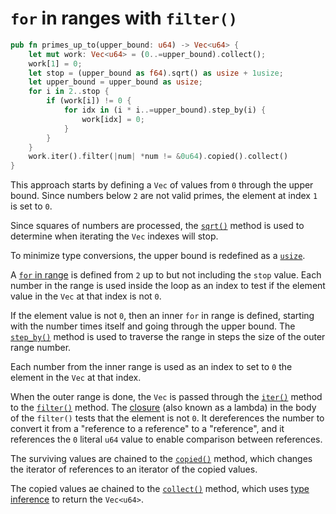 # `for` in ranges with `filter()`

```rust
pub fn primes_up_to(upper_bound: u64) -> Vec<u64> {
    let mut work: Vec<u64> = (0..=upper_bound).collect();
    work[1] = 0;
    let stop = (upper_bound as f64).sqrt() as usize + 1usize;
    let upper_bound = upper_bound as usize;
    for i in 2..stop {
        if (work[i]) != 0 {
            for idx in (i * i..=upper_bound).step_by(i) {
                work[idx] = 0;
            }
        }
    }
    work.iter().filter(|num| *num != &0u64).copied().collect()
}
```

This approach starts by defining a `Vec` of values from `0` through the upper bound.
Since numbers below `2` are not valid primes, the element at index `1` is set to `0`.

Since squares of numbers are processed, the [`sqrt()`][sqrt] method is used to determine when iterating the `Vec` indexes will stop.

To minimize type conversions, the upper bound is redefined as a [`usize`][usize].

A [`for` in range][for-in-range] is defined from `2` up to but not including the `stop` value.
Each number in the range is used inside the loop as an index to test if the element value in the `Vec` at that index is not `0`.

If the element value is not `0`, then an inner `for` in range is defined, starting with the number times itself and going through the upper bound.
The [`step_by()`][stepby] method is used to traverse the range in steps the size of the outer range number.

Each number from the inner range is used as an index to set to `0` the element in the `Vec` at that index.

When the outer range is done, the `Vec` is passed through the [`iter()`][iter] method to the [`filter()`][filter] method.
The [closure][closure] (also known as a lambda) in the body of the `filter()` tests that the element is not `0`.
It dereferences the number to convert it from a "reference to a reference" to a "reference", and it references the `0` literal
`u64` value to enable comparison between references.

The surviving values are chained to the [`copied()`][copied] method, which changes the iterator of references to an iterator of the copied values.

The copied values ae chained to the [`collect()`][collect] method, which uses [type inference][type-inference] to return the `Vec<u64>`.

[sqrt]: https://doc.rust-lang.org/std/primitive.f64.html#method.sqrt
[usize]: https://doc.rust-lang.org/std/primitive.usize.html
[for-in-range]: https://doc.rust-lang.org/rust-by-example/flow_control/for.html
[filter]: https://doc.rust-lang.org/std/iter/trait.Iterator.html#method.filter
[stepby]: https://doc.rust-lang.org/core/iter/trait.Iterator.html#method.step_by
[iter]: https://doc.rust-lang.org/core/primitive.slice.html#method.iter
[filter]: https://doc.rust-lang.org/core/iter/trait.Iterator.html#method.filter
[closure]: https://doc.rust-lang.org/rust-by-example/fn/closures.html
[collect]: https://doc.rust-lang.org/core/iter/trait.Iterator.html#method.collect
[copied]: https://doc.rust-lang.org/core/iter/trait.Iterator.html#method.copied
[type-inference]: https://doc.rust-lang.org/rust-by-example/types/inference.html
